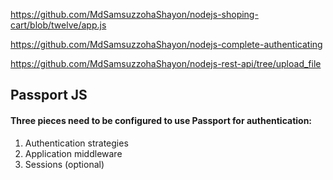 https://github.com/MdSamsuzzohaShayon/nodejs-shoping-cart/blob/twelve/app.js

https://github.com/MdSamsuzzohaShayon/nodejs-complete-authenticating

https://github.com/MdSamsuzzohaShayon/nodejs-rest-api/tree/upload_file

## Passport JS

#### <b>Three pieces need to be configured to use Passport for authentication:</b>

 1. Authentication strategies
 2. Application middleware
 3. Sessions (optional)